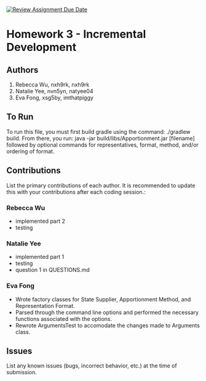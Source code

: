 [![Review Assignment Due Date](https://classroom.github.com/assets/deadline-readme-button-24ddc0f5d75046c5622901739e7c5dd533143b0c8e959d652212380cedb1ea36.svg)](https://classroom.github.com/a/ma-cxrlC)

# Homework 3 - Incremental Development 

## Authors
1) Rebecca Wu, nxh9rk, nxh9rk 
2) Natalie Yee, nvn5yn, natyee04
3) Eva Fong, xsg5by, imthatpiggy

## To Run

To run this file, you must first build gradle using the command: ./gradlew build. From there, you run: java -jar build/libs/Apportionment.jar [filename] followed by optional commands for representatives, format, method, and/or ordering of format.

## Contributions

List the primary contributions of each author. It is recommended to update this with your contributions after each coding session.:

### Rebecca Wu

* implemented part 2
* testing

### Natalie Yee

* implemented part 1
* testing
* question 1 in QUESTIONS.md

### Eva Fong

* Wrote factory classes for State Supplier, Apportionment Method, and Representation Format.
* Parsed through the command line options and performed the necessary functions associated with the options. 
* Rewrote ArgumentsTest to accomodate the changes made to Arguments class.

## Issues

List any known issues (bugs, incorrect behavior, etc.) at the time of submission.
